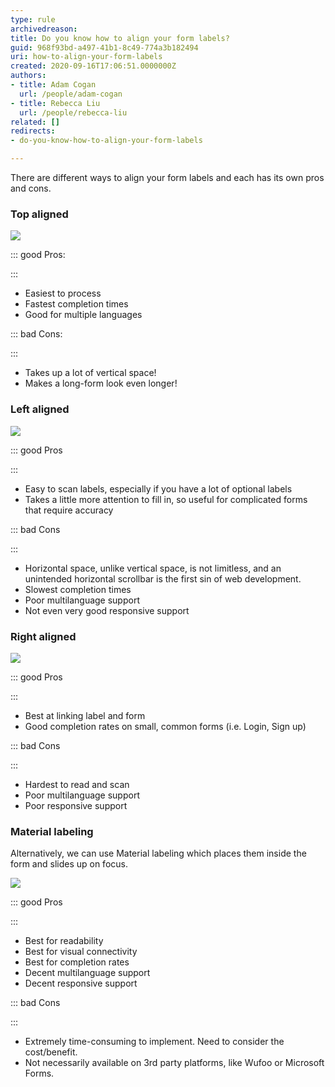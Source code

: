 ```yaml
---
type: rule
archivedreason: 
title: Do you know how to align your form labels?
guid: 968f93bd-a497-41b1-8c49-774a3b182494
uri: how-to-align-your-form-labels
created: 2020-09-16T17:06:51.0000000Z
authors:
- title: Adam Cogan
  url: /people/adam-cogan
- title: Rebecca Liu
  url: /people/rebecca-liu
related: []
redirects:
- do-you-know-how-to-align-your-form-labels

---
```


There are different ways to align your form labels and each has its own pros and cons.

<!--endintro-->

### Top aligned

![](label-top-aligned.png)  


::: good
Pros:

:::



* Easiest to process
* Fastest completion times
* Good for multiple languages



::: bad
Cons:

:::

* Takes up a lot of vertical space!
* Makes a long-form look even longer!


### Left aligned


![](label-left-aligned.png)  


::: good
Pros

:::

* Easy to scan labels, especially if you have a lot of optional labels
* Takes a little more attention to fill in, so useful for complicated forms that require accuracy



::: bad
Cons

:::

* Horizontal space, unlike vertical space, is not limitless, and an unintended horizontal scrollbar is the first sin of web development.
* Slowest completion times
* Poor multilanguage support
* Not even very good responsive support


### Right aligned

![](label-right-aligned.png)  


::: good
Pros

:::

* Best at linking label and form
* Good completion rates on small, common forms (i.e. Login, Sign up)



::: bad
Cons

:::

* Hardest to read and scan
* Poor multilanguage support
* Poor responsive support


### Material labeling

Alternatively, we can use Material labeling which places them inside the form and slides up on focus.


![](label-material-labeling.png)  


::: good
Pros

:::

* Best for readability
* Best for visual connectivity
* Best for completion rates
* Decent multilanguage support
* Decent responsive support



::: bad
Cons

:::

* Extremely time-consuming to implement. Need to consider the cost/benefit.
* Not necessarily available on 3rd party platforms, like Wufoo or Microsoft Forms.
